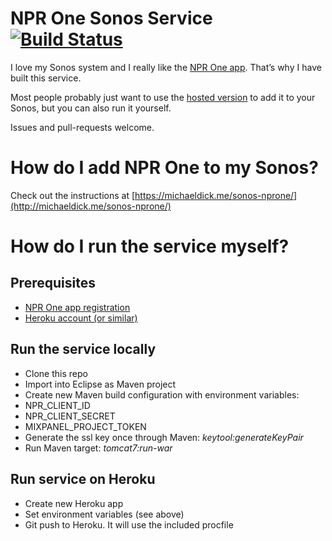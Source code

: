 # NPR One Sonos Service [![Build Status](https://travis-ci.org/bertique/SonosNPROneServer.svg?branch=master)](https://travis-ci.org/bertique/SonosNPROneServer)
I love my Sonos system and I really like the [NPR One app](http://www.npr.org/about/products/npr-one/). That’s why I have built this service.

Most people probably just want to use the [hosted version](https://michaeldick.me/sonos-nprone/) to add it to your Sonos, but you can also run it yourself.

Issues and pull-requests welcome.

# How do I add NPR One to my Sonos?
Check out the instructions at [https://michaeldick.me/sonos-nprone/](http://michaeldick.me/sonos-nprone/)

# How do I run the service myself?

## Prerequisites
* [NPR One app registration](http://dev.npr.org)
* [Heroku account (or similar)](https://heroku.com)

## Run the service locally
* Clone this repo
* Import into Eclipse as Maven project
* Create new Maven build configuration with environment variables:
 * NPR_CLIENT_ID
 * NPR_CLIENT_SECRET
 * MIXPANEL_PROJECT_TOKEN
* Generate the ssl key once through Maven: *keytool:generateKeyPair*
* Run Maven target: *tomcat7:run-war*

## Run service on Heroku
* Create new Heroku app
* Set environment variables (see above)
* Git push to Heroku. It will use the included procfile
